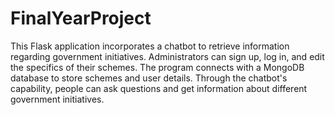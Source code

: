 # FinalYearProject

This Flask application incorporates a chatbot to retrieve information regarding government initiatives. Administrators can sign up, log in, and edit the specifics of their schemes. The program connects with a MongoDB database to store schemes and user details. Through the chatbot's capability, people can ask questions and get information about different government initiatives.
